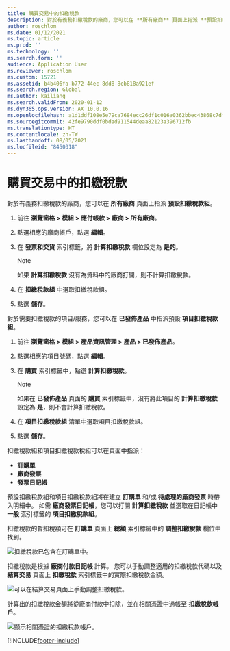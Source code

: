 ```yaml
---
title: 購買交易中的扣繳稅款
description: 對於有義務扣繳稅款的廠商，您可以在 **所有廠商** 頁面上指派 **預設扣繳稅款組**。
author: roschlom
ms.date: 01/12/2021
ms.topic: article
ms.prod: ''
ms.technology: ''
ms.search.form: ''
audience: Application User
ms.reviewer: roschlom
ms.custom: 15721
ms.assetid: b4b406fa-b772-44ec-8dd8-8eb818a921ef
ms.search.region: Global
ms.author: kailiang
ms.search.validFrom: 2020-01-12
ms.dyn365.ops.version: AX 10.0.16
ms.openlocfilehash: a1d1ddf108e5e79ca7684ecc26df1c016a0362bbec43868c7dfed6970a097a76
ms.sourcegitcommit: 42fe9790ddf0bdad911544deaa82123a396712fb
ms.translationtype: HT
ms.contentlocale: zh-TW
ms.lasthandoff: 08/05/2021
ms.locfileid: "8450318"
---
```

# <a name="withholding-tax-in-purchase-transactions"></a>購買交易中的扣繳稅款

對於有義務扣繳稅款的廠商，您可以在 **所有廠商** 頁面上指派 **預設扣繳稅款組**。

1. 前往 **瀏覽窗格 > 模組 > 應付帳款 > 廠商 > 所有廠商**。

2. 點選相應的廠商帳戶，點選 **編輯**。

3. 在 **發票和交貨** 索引標籤，將 **計算扣繳稅款** 欄位設定為 **是的**。

   > [!NOTE] 
   > 如果 **計算扣繳稅款** 沒有為資料中的廠商打開，則不計算扣繳稅款。

4. 在 **扣繳稅款組** 中選取扣繳稅款組。

5. 點選 **儲存**。

對於需要扣繳稅款的項目/服務，您可以在 **已發佈產品** 中指派預設 **項目扣繳稅款組**。

1. 前往 **瀏覽窗格 > 模組 > 產品資訊管理 > 產品 > 已發佈產品**。

2. 點選相應的項目號碼，點選 **編輯**。

3. 在 **購買** 索引標籤中，點選 **計算扣繳稅款**。

   > [!NOTE] 
   > 如果在 **已發佈產品** 頁面的 **購買** 索引標籤中，沒有將此項目的 **計算扣繳稅款** 設定為 **是**，則不會計算扣繳稅款。

4. 在 **項目扣繳稅款組** 清單中選取項目扣繳稅款組。

5. 點選 **儲存**。

扣繳稅款組和項目扣繳稅款稅組可以在頁面中指派： 

- **訂購單**
- **廠商發票**
- **發票日記帳**

預設扣繳稅款組和項目扣繳稅款組將在建立 **訂購單** 和/或 **待處理的廠商發票** 時帶入明細中。 如需 **廠商發票日記帳**，您可以打開 **計算扣繳稅款** 並選取在日記帳中 **一般** 索引標籤的 **項目扣繳稅款組**。

扣繳稅款的暫扣稅額可在 **訂購單** 頁面上 **總額** 索引標籤中的 **調整扣繳稅款** 欄位中找到。

![扣繳稅款已包含在訂購單中。](media/withholding-tax-adjusted.png)

扣繳稅款是根據 **廠商付款日記帳** 計算。 您可以手動調整適用的扣繳稅款代碼以及 **結算交易** 頁面上 **扣繳稅款** 索引標籤中的實際扣繳稅款金額。

![可以在結算交易頁面上手動調整扣繳稅款。](media/withholding-tax-vendor-payment-tab.png)

計算出的扣繳稅款金額將從廠商付款中扣除，並在相關憑證中過帳至 **扣繳稅款帳戶**。

![顯示相關憑證的扣繳稅款帳戶。](media/withholding-tax-adjusted.png)


[!INCLUDE[footer-include](../../includes/footer-banner.md)]